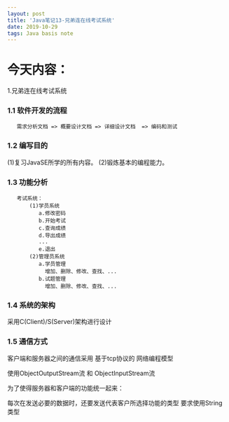 ```yaml
---
layout: post
title: 'Java笔记13-兄弟连在线考试系统'
date: 2019-10-29
tags: Java basis note 
---
```


# 今天内容：
   1.兄弟连在线考试系统

### 1.1 软件开发的流程
```
   需求分析文档 => 概要设计文档 => 详细设计文档  => 编码和测试
```

### 1.2 编写目的
   (1)复习JavaSE所学的所有内容。
   (2)锻炼基本的编程能力。

### 1.3 功能分析
```
   考试系统：
       (1)学员系统
          a.修改密码
          b.开始考试
          c.查询成绩
          d.导出成绩
          ...
          e.退出
       (2)管理员系统 
          a.学员管理
            增加、删除、修改、查找、...
          b.试题管理
            增加、删除、修改、查找、...
```
### 1.4 系统的架构
   采用C(Client)/S(Server)架构进行设计  

### 1.5 通信方式
   客户端和服务器之间的通信采用 基于tcp协议的 网络编程模型
   
   使用ObjectOutputStream流 和 ObjectInputStream流
   
   为了使得服务器和客户端的功能统一起来：
   
每次在发送必要的数据时，还要发送代表客户所选择功能的类型
       要求使用String类型



